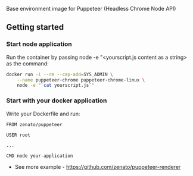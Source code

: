 Base environment image for Puppeteer (Headless Chrome Node API)

## Getting started

### Start node application
Run the container by passing node -e "<yourscript.js content as a string> as the command:

```bash
docker run -i --rm --cap-add=SYS_ADMIN \
    --name puppeteer-chrome puppeteer-chrome-linux \
    node -e "`cat yourscript.js`"
```

### Start with your docker application
Write your Dockerfile and run:

```
FROM zenato/puppeteer

USER root

...

CMD node your-application
```

- See more example - https://github.com/zenato/puppeteer-renderer
